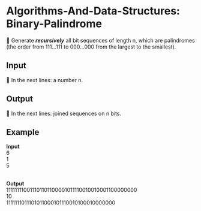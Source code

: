 # Algorithms-And-Data-Structures: Binary-Palindrome

🌱 Generate **_recursively_** all bit sequences of length n, which are palindromes (the order from 111...111 to 000...000 from the largest to the smallest).
## Input
🌱 In the next lines: a number n.

## Output
🌱 In the next lines: joined sequences on n bits.

## Example

**Input** </br>
6 </br>
1 </br>
5 </br>
</br>

**Output** </br>
111111110011101101100001011110010010001100000000 </br>
10 </br>
1111111011101011000101110010100010000000 </br>
